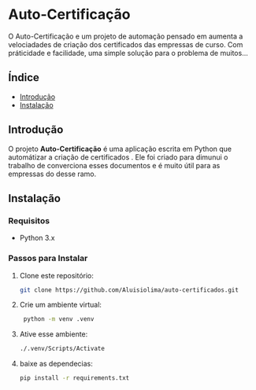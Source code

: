 
# Auto-Certificação
O Auto-Certificação e um projeto de automação pensado em aumenta a velociadades de criação dos certificados das empressas de curso. Com práticidade e facilidade, uma simple solução para o problema de muitos...

## Índice

- [Introdução](#introdução)
- [Instalação](#instalação)

## Introdução

O projeto **Auto-Certificação** é uma aplicação escrita em Python que automátizar a criação de certificados . Ele foi criado para dimunui o trabalho de converciona esses documentos  e é muito útil para as empressas do desse ramo.

## Instalação

### Requisitos

- Python 3.x


### Passos para Instalar

1. Clone este repositório:

   ```bash
   git clone https://github.com/Aluisiolima/auto-certificados.git

2. Crie um ambiente virtual:
   ```bash
    python -m venv .venv 

3. Ative esse ambiente:

    ```bash
    ./.venv/Scripts/Activate

4. baixe as dependecias:

    ```bash
    pip install -r requirements.txt


